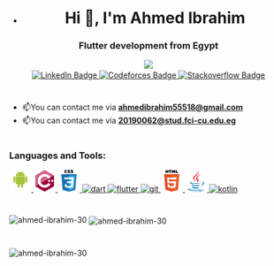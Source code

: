 - <h1 align="center">Hi 👋, I'm Ahmed Ibrahim</h1>
<h3 align="center">Flutter development from Egypt</h3>
<div id="header" align="center">
  <img src="https://media.giphy.com/media/M9gbBd9nbDrOTu1Mqx/giphy.gif" width="200"/>
</div>   

<div id="badge" align="center">
  <a href="https://www.linkedin.com/in/ahmed-ibrahim-8a05001bb/">
    <img src="https://img.shields.io/badge/LinkedIn-blue?style=for-the-badge&logo=linkedin&logoColor=white" alt="LinkedIn Badge"/>
  </a>
  <a href="https://codeforces.com/profile/ahmedibrahim30">
    <img src="https://img.shields.io/badge/Codeforces-orange?style=for-the-badge&logo=codeforces&logoColor=black" alt="Codeforces Badge"/>
  </a>
  <a href="https://stackoverflow.com/users/17415474/أحمد-إبراهيم?tab=profile">
    <img src="https://img.shields.io/badge/stackoverflow-black?style=for-the-badge&logo=stackoverflow&logoColor=yellow" alt="Stackoverflow Badge"/>
  </a>
   <h1 align="center"></h1>
</div>

- 📫You can contact me via **ahmedibrahim55518@gmail.com**
- 📫You can contact me via **20190062@stud.fci-cu.edu.eg**
<h1 align="center"></h1>

<h3 align="left">Languages and Tools:</h3>
<p align="left"> <a href="https://developer.android.com" target="_blank" rel="noreferrer"> <img src="https://raw.githubusercontent.com/devicons/devicon/master/icons/android/android-original-wordmark.svg" alt="android" width="40" height="40"/> </a> <a href="https://www.w3schools.com/cpp/" target="_blank" rel="noreferrer"> <img src="https://raw.githubusercontent.com/devicons/devicon/master/icons/cplusplus/cplusplus-original.svg" alt="cplusplus" width="40" height="40"/> </a> <a href="https://www.w3schools.com/css/" target="_blank" rel="noreferrer"> <img src="https://raw.githubusercontent.com/devicons/devicon/master/icons/css3/css3-original-wordmark.svg" alt="css3" width="40" height="40"/> </a> <a href="https://dart.dev" target="_blank" rel="noreferrer"> <img src="https://www.vectorlogo.zone/logos/dartlang/dartlang-icon.svg" alt="dart" width="40" height="40"/> </a> <a href="https://flutter.dev" target="_blank" rel="noreferrer"> <img src="https://www.vectorlogo.zone/logos/flutterio/flutterio-icon.svg" alt="flutter" width="40" height="40"/> </a> <a href="https://git-scm.com/" target="_blank" rel="noreferrer"> <img src="https://www.vectorlogo.zone/logos/git-scm/git-scm-icon.svg" alt="git" width="40" height="40"/> </a> <a href="https://www.w3.org/html/" target="_blank" rel="noreferrer"> <img src="https://raw.githubusercontent.com/devicons/devicon/master/icons/html5/html5-original-wordmark.svg" alt="html5" width="40" height="40"/> </a> <a href="https://www.java.com" target="_blank" rel="noreferrer"> <img src="https://raw.githubusercontent.com/devicons/devicon/master/icons/java/java-original.svg" alt="java" width="40" height="40"/> </a> <a href="https://kotlinlang.org" target="_blank" rel="noreferrer"> <img src="https://www.vectorlogo.zone/logos/kotlinlang/kotlinlang-icon.svg" alt="kotlin" width="40" height="40"/> </a> </p>
 <h1 align="center"></h1>

<p><img align="left" src="https://github-readme-stats.vercel.app/api/top-langs?username=ahmed-ibrahim-30&show_icons=true&locale=en&layout=compact" alt="ahmed-ibrahim-30" /></p>

<p>&nbsp;<img align="center" src="https://github-readme-stats.vercel.app/api?username=ahmed-ibrahim-30&show_icons=true&locale=en" alt="ahmed-ibrahim-30" /></p>
 <h1 align="center"></h1>
<p><img align="center" src="https://github-readme-streak-stats.herokuapp.com/?user=ahmed-ibrahim-30&" alt="ahmed-ibrahim-30" /></p>
 <h1 align="center"></h1>
